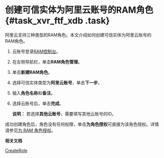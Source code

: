 # 创建可信实体为阿里云账号的RAM角色 {#task_xvr_ftf_xdb .task}

阿里云支持三种类型的RAM角色。本文介绍如何创建可信实体为阿里云账号的RAM角色。

1.  云账号登录[RAM控制台](https://ram.console.aliyun.com/)。
2.  在左侧导航栏，单击**RAM角色管理**。
3.  单击**新建RAM角色**。
4.  选择可信实体类型为**阿里云账号**，单击**下一步**。
5.  输入**角色名称**和**备注**。
6.  选择云账号后，单击**完成**。 

    **说明：** 若选择**其他云账号**，需要填写其他云账号的ID。


成功创建角色后，角色没有任何权限，单击**为角色授权**可直接为该角色授权。详情请参见[为 RAM 角色授权](intl.zh-CN/用户指南/角色/为RAM角色授权.md#)。

**相关文档**  


[CreateRole](../../../../intl.zh-CN/API参考（RAM）/角色管理接口/CreateRole.md#)

